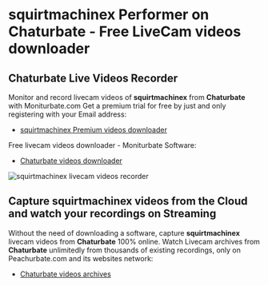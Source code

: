 # squirtmachinex Performer on Chaturbate - Free LiveCam videos downloader

## Chaturbate Live Videos Recorder

Monitor and record livecam videos of **squirtmachinex** from **Chaturbate** with Moniturbate.com
Get a premium trial for free by just and only registering with your Email address:
* [squirtmachinex Premium videos downloader](https://moniturbate.com/request-demo-licence-key.html)

Free livecam videos downloader - Moniturbate Software:
* [Chaturbate videos downloader](https://moniturbate.com/moniturbate-download-software.html)

![squirtmachinex livecam videos recorder](https://peachurnet.com/templates/moniturbate-software.png)


## Capture squirtmachinex videos from the Cloud and watch your recordings on Streaming

Without the need of downloading a software, capture **squirtmachinex** livecam videos from **Chaturbate** 100% online.
Watch Livecam archives from **Chaturbate** unlimitedly from thousands of existing recordings, only on Peachurbate.com and its websites network:
* [Chaturbate videos archives](https://peachurnet.com/)